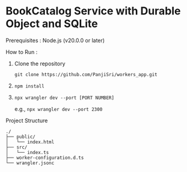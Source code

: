 # BookCatalog Service with Durable Object and SQLite

Prerequisites : Node.js (v20.0.0 or later)

How to Run : 

1. Clone the repository

    ``` git clone https://github.com/PanjiSri/workers_app.git ```
2.  ``` npm install ```
3.  ``` npx wrangler dev --port [PORT NUMBER] ```
    
    e.g., ``` npx wrangler dev --port 2300 ```

Project Structure

```
./
├── public/
│   └── index.html       
├── src/
│   └── index.ts       
├── worker-configuration.d.ts
└── wrangler.jsonc
```
